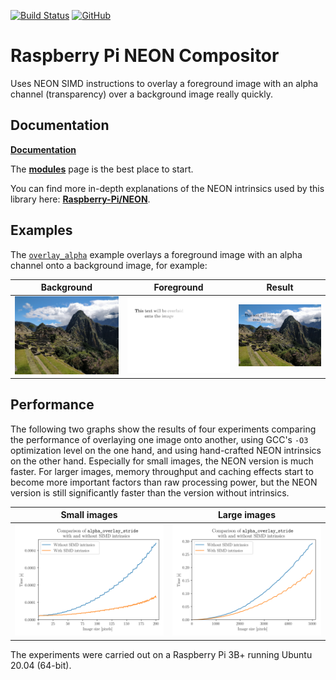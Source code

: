 [![Build Status](https://github.com/tttapa/ARM-NEON-Compositor/workflows/CI%20Tests/badge.svg)](https://github.com/tttapa/ARM-NEON-Compositor/actions)
[![GitHub](https://img.shields.io/github/stars/tttapa/ARM-NEON-Compositor?label=GitHub&logo=github)](https://github.com/tttapa/ARM-NEON-Compositor)

# Raspberry Pi NEON Compositor

Uses NEON SIMD instructions to overlay a foreground image with an alpha channel
(transparency) over a background image really quickly.

## Documentation

[**Documentation**](https://tttapa.github.io/ARM-NEON-Compositor/Doxygen/index.html)

The [**modules**](https://tttapa.github.io/ARM-NEON-Compositor/Doxygen/modules.html)
page is the best place to start.

You can find more in-depth explanations of the NEON intrinsics used by this 
library here: [**Raspberry-Pi/NEON**](https://tttapa.github.io/Pages/Raspberry-Pi/NEON/index.html).

## Examples

The [`overlay_alpha`](https://tttapa.github.io/ARM-NEON-Compositor/Doxygen/dc/d0e/examples_2overlay_alpha_2overlay_alpha_8cpp-example.html)
example overlays a foreground image with an alpha channel onto a background
image, for example:

| Background | Foreground | Result |
|:----------:|:----------:|:------:|
| ![](doxygen/images/Machu-Picchu.thumb.jpg) | ![](doxygen/images/Overlay-Machu-Picchu.thumb.png) | ![](doxygen/images/Overlay-Machu-Picchu-Output.thumb.jpg) |

## Performance

The following two graphs show the results of four experiments comparing the
performance of overlaying one image onto another, using GCC's `-O3` optimization
level on the one hand, and using hand-crafted NEON intrinsics on the other hand.
Especially for small images, the NEON version is much faster.
For larger images, memory throughput and caching effects start to become more
important factors than raw processing power, but the NEON version is still 
significantly faster than the version without intrinsics.

| Small images | Large images |
|:------------:|:------------:|
| ![](doxygen/images/perf-small.svg) | ![](doxygen/images/perf-large.svg) |

The experiments were carried out on a Raspberry Pi 3B+ running Ubuntu 20.04 
(64-bit).